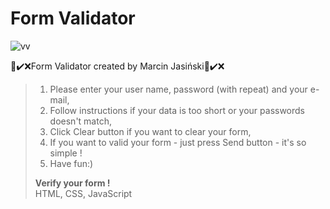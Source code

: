 # Form Validator

![vv](https://user-images.githubusercontent.com/27773815/157445371-b2e8e764-b9ea-4e6e-ba1d-cdeee1d71dc6.jpg)


📝✔️❌Form Validator created by Marcin Jasiński📝✔️❌


>1. Please enter your user name, password (with repeat) and your e-mail,
>2. Follow instructions if your data is too short or your passwords doesn't match,
>3. Click Clear button if you want to clear your form,
>4. If you want to valid your form - just press Send button - it's so simple !
>5. Have fun:)
>
><b>Verify your form !</b>
><br>
HTML, CSS, JavaScript


